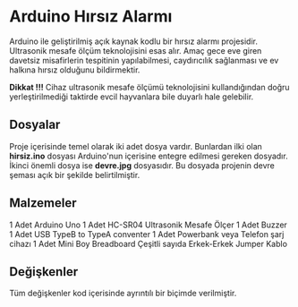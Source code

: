 # Arduino Hırsız Alarmı

Arduino ile geliştirilmiş açık kaynak kodlu bir hırsız alarmı projesidir. Ultrasonik mesafe ölçüm teknolojisini esas alır. Amaç gece eve giren davetsiz misafirlerin tespitinin yapılabilmesi, caydırıcılık sağlanması ve ev halkına hırsız olduğunu bildirmektir.

**Dikkat !!!** Cihaz ultrasonik mesafe ölçümü teknolojisini kullandığından doğru yerleştirilmediği taktirde evcil hayvanlara bile duyarlı hale gelebilir.


## Dosyalar

Proje içerisinde temel olarak iki adet dosya vardır. Bunlardan ilki olan **hirsiz.ino** dosyası Arduino'nun içerisine entegre edilmesi gereken dosyadır. İkinci önemli dosya ise **devre.jpg** dosyasıdır. Bu dosyada projenin devre şeması açık bir şekilde belirtilmiştir.

## Malzemeler

1 Adet Arduino Uno
1 Adet HC-SR04 Ultrasonik Mesafe Ölçer
1 Adet Buzzer
1 Adet USB TypeB to TypeA conventer
1 Adet Powerbank veya Telefon şarj cihazı
1 Adet Mini Boy Breadboard
Çeşitli sayıda Erkek-Erkek Jumper Kablo

## Değişkenler

Tüm değişkenler kod içerisinde ayrıntılı bir biçimde verilmiştir.

